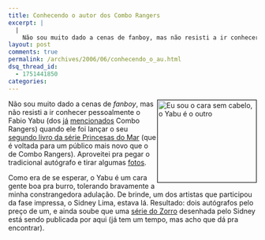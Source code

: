 ```yaml
---
title: Conhecendo o autor dos Combo Rangers
excerpt: |
  |
    Não sou muito dado a cenas de fanboy, mas não resisti a ir conhecer pessoalmente o Fabio Yabu (dos já mencionados Combo Rangers) quando ele foi lançar o seu segundo livro da série Princesas do Mar (que é voltada para...
layout: post
comments: true
permalink: /archives/2006/06/conhecendo_o_au.html
dsq_thread_id:
  - 1751441850
categories:
---
```

<img title="Eu sou o cara sem cabelo, o Yabu é o outro" src="//chester.me/archives/img/chester_yabu_crop.jpg" width="200" height="167" align="right" style="margin-left:2px" border="1" />Não sou muito dado a cenas de *fanboy*, mas não resisti a ir conhecer pessoalmente o Fabio Yabu (dos [já][1] [mencionados][2] Combo Rangers) quando ele foi lançar o seu [segundo livro da série Princesas do Mar][3] (que é voltada para um público mais novo que o de Combo Rangers). Aproveitei pra pegar o tradicional autógrafo e tirar algumas [fotos][4].

Como era de se esperar, o Yabu é um cara gente boa pra burro, tolerando bravamente a minha constrangedora adulação. De brinde, um dos artistas que participou da fase impressa, o Sidney Lima, estava lá. Resultado: dois autógrafos pelo preço de um, e ainda soube que uma [série do Zorro][5] desenhada pelo Sidney está sendo publicada por aqui (já tem um tempo, mas acho que dá pra encontrar).

 [1]: //chester.me/200305.html#post_3358298
 [2]: //chester.me/200404.html#post_20040414
 [3]: http://yabu.com.br/blog/?p=231
 [4]: http://www.flickr.com/photos/91032493@N00/tags/lancamentolivroyabu/
 [5]: http://www.omelete.com.br/quadrinhos/news/base_para_news.asp?artigo=12491
